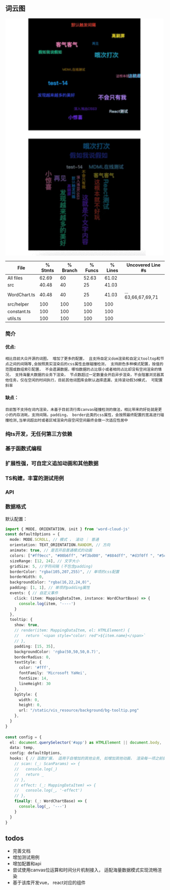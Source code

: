 ##  词云图
<img src="./demo.gif" style="width: 500px">

File           |  % Stmts | % Branch |  % Funcs |  % Lines | Uncovered Line #s |
---------------|----------|----------|----------|----------|-------------------|
All files      |    62.69 |       60 |    52.63 |    61.02 |                   |
 src           |    40.48 |       40 |       25 |    41.03 |                   |
  WordChart.ts |    40.48 |       40 |       25 |    41.03 |... 63,66,67,69,71 |
 src/helper    |      100 |      100 |      100 |      100 |                   |
  constant.ts  |      100 |      100 |      100 |      100 |                   |
  utils.ts     |      100 |      100 |      100 |      100 |                   |
### 简介
#### 优点:
 `相比目前大众开源的词图， 增加了更多的配置， 且支持自定义dom渲染和自定义tooltop和节点之间的间隔等,会按照真实渲染后的css属性去做碰撞检测， 支持颜色多种模式配置，按值的范围或数组索引配置， 不会遗漏数据，哪怕数据的占比很小或者相同占比却没有空间渲染的情况， 支持海量大数据的业务下渲染， 节点数超过一定数量会开启异步渲染，不会阻塞浏览器其他任务，仅在空闲的时间执行，目前其他词图库会默认选择遗漏，支持滚动假3d模式， 可配置斜率`
#### 缺点：
 `目前暂不支持在词内渲染，未基于目前流行库canvas碰撞检测的做法，相比带来的好处就是更小的内存消耗，支持间隔，padding， border此类的css属性，会按照最终配置的宽高进行碰撞检测,当单词超出时或者区域渲染内容空闲空间最终会做一次适应性居中`
### 纯ts开发，无任何第三方依赖
### 基于函数式编程
### 扩展性强，可自定义追加动画和其他数据
### TS构建，丰富的测试用例
### API
### 数据格式
默认配置：
```ts
import { MODE, ORIENTATION, init } from 'word-cloud-js'
const defaultOptions = {
  mode: MODE.SCROLL, // 模式 ， 滚动 ｜ 普通
  orientation: TEXT_ORIENTATION.RANDOM, // 方向
  animate: true, // 是否开启普通模式的动画
  colors: ["#ff9ecc", "#00b6ff", "#f3bd00", "#884dff", "#d3f0ff ", "#5cc4ee", "#eadf2b", "#e1583e", "#05e1b5", "#3e61e1", "#884dff", "#c59eff", "#06b8d1"],
  sizeRange: [12, 24], // 文字大小
  gridSize: 5, //字符间隔 (不包含padding)
  borderColor: "rgba(105,207,255)", // 单项的css配置
  borderWidth: 0,
  backgroundColor: "rgba(16,22,24,0)",
  padding: [1, 1], // 单项的padding属性
  events: { // 自定义事件
    click: (item: MappingDataItem, instance: WordChartBase) => {
      console.log(item, '----')
    }
  },
  tooltip: {
    show: true,
    // render(item: MappingDataItem, el: HTMLElement) {
    //   return `<span style="color: red">${item.name}</span>`
    // },
    padding: [15, 35],
    backgroundColor: 'rgba(50,50,50,0.7)',
    borderRadius: 0,
    textStyle: {
      color: '#fff',
      fontFamily: 'Microsoft YaHei',
      fontSize: 14,
      lineHeight: 30
    },
    bgStyle: {
      width: 0,
      height: 0,
      url: "/static/vis_resource/background/bg-tooltip.png"
    },
  }
}

const config = {
  el: document.querySelector('#app') as HTMLElement || document.body,
  data: temp,
  config: defaultOptions,
  hooks: { // 函数扩展， 适用于自增加的其他业务, 如增加其他动画， 渲染每一项之前执行自己的钩子...
    // scan: (_: ScanParams) => {
    //   console.log(_)
    //   return _
    // },
    // effect: (_: MappingDataItem) => {
    //   console.log(_, '-effect')
    // },
    finally: (_: WordChartBase) => {
      console.log(_, '---')
    }
  }
}
```
## todos
* 完善文档
* 增加测试用例
* 增加配置和api
* 尝试使用canvas位运算和时间分片机制接入， 适配海量数据模式实现流畅渲染
* 基于该库开发vue， react对应的组件
